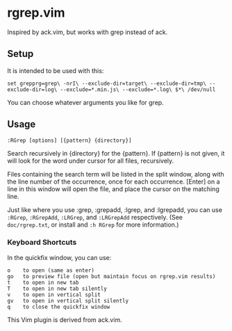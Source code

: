 # rgrep.vim #

Inspired by ack.vim, but works with grep instead of ack.


## Setup ##

It is intended to be used with this:

    set grepprg=grep\ -nrI\ --exclude-dir=target\ --exclude-dir=tmp\ --exclude-dir=log\ --exclude=*.min.js\ --exclude=*.log\ $*\ /dev/null

You can choose whatever arguments you like for grep.

## Usage ##

    :RGrep [options] [{pattern} {directory}]

Search recursively in {directory} for the {pattern}. If {pattern} is not given,
it will look for the word under cursor for all files, recursively.

Files containing the search term will be listed in the split window, along with
the line number of the occurrence, once for each occurrence.  [Enter] on a line
in this window will open the file, and place the cursor on the matching line.

Just like where you use :grep, :grepadd, :lgrep, and :lgrepadd, you can use `:RGrep`, `:RGrepAdd`, `:LRGrep`, and `:LRGrepAdd` respectively. (See `doc/rgrep.txt`, or install and `:h RGrep` for more information.)

### Keyboard Shortcuts ###

In the quickfix window, you can use:

    o    to open (same as enter)
    go   to preview file (open but maintain focus on rgrep.vim results)
    t    to open in new tab
    T    to open in new tab silently
    v    to open in vertical split
    gv   to open in vertical split silently
    q    to close the quickfix window

This Vim plugin is derived from ack.vim.
